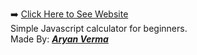 ➡️ <a href="https://aryanvarma7272.github.io/Javascript-Calculator/" target="_blank">Click Here to See Website</a><br/>
Simple Javascript calculator for beginners.<br/>
Made By: <B><em><a href="https://www.linkedin.com/in/its-aryan-verma/" target="_blank">Aryan Verma</a></em></B>
